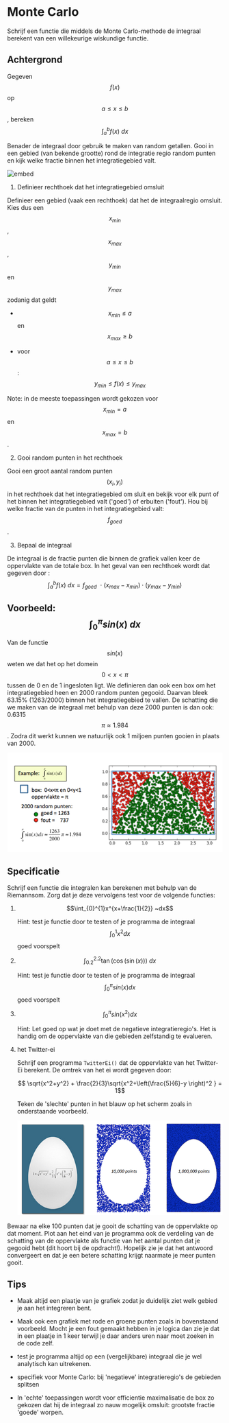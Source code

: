 # Monte Carlo

Schrijf een functie die middels de Monte Carlo-methode de integraal berekent van een willekeurige wiskundige functie.

## Achtergrond

Gegeven $$f(x)$$ op $$a \leq x \leq b$$, bereken $$\int_a^b f(x)~dx$$

Benader de integraal door gebruik te maken van random getallen. Gooi in een gebied (van bekende grootte) rond de integratie regio random punten en kijk welke fractie binnen het integratiegebied valt.

![embed](https://player.vimeo.com/video/138378068)


1. Definieer rechthoek dat het integratiegebied omsluit

Definieer een gebied (vaak een rechthoek) dat het de integraalregio omsluit. Kies dus 
een  $$x_{min}$$, $$x_{max}$$, $$y_{min}$$ en $$y_{max}$$ zodanig dat geldt 

  - $$x_{min} \leq a$$ en $$x_{max} \geq b$$

  - voor $$a \leq x \leq b$$ : $$y_{min} \leq f(x)  \leq y_{max}$$

Note: in de meeste toepassingen wordt gekozen voor $$x_{min} = a$$ en $$x_{max} = b$$.

2. Gooi random punten in het rechthoek

Gooi een groot aantal random punten $$(x_i, y_i)$$ in het rechthoek dat het integratiegebied om sluit en 
bekijk voor elk punt of het binnen het integratiegebied valt ('goed') of erbuiten ('fout'). Hou bij welke 
fractie van de punten in het integratiegebied valt: $$f_{goed}$$.

3. Bepaal de integraal

De integraal is de fractie punten die binnen de grafiek vallen keer de oppervlakte van de totale box. 
In het geval van een rechthoek wordt dat gegeven door :
$$
    \int_a^b f(x)~dx = f_{goed}~~\cdot~(x_{max}-x_{min})\cdot(y_{max}-y_{min})
$$


## Voorbeeld: $$\int_{0}^{\pi}sin(x)~dx$$

Van de functie $$sin(x)$$ weten we dat het op het domein $$0 < x < \pi$$ tussen de 0 en de 1 ingesloten ligt. We 
definieren dan ook een box om het integratiegebied heen en 2000 random punten gegooid. Daarvan bleek 63.15% 
(1263/2000) binnen het integratiegebied te vallen. De schatting die we maken van de integraal met behulp van 
deze 2000 punten is dan ook: 0.6315$$\pi \approx 1.984$$. Zodra dit werkt kunnen we natuurlijk ook 1 miljoen 
punten gooien in plaats van 2000. 

![](MonteCarloExample.png)

## Specificatie

Schrijf een functie die integralen kan berekenen met behulp van de Riemannsom. Zorg dat je deze vervolgens test voor de volgende functies:

1. $$\int_{0}^{1}x^{x+\frac{1}{2}} ~dx$$

	Hint: test je functie door te testen of je programma de integraal $$\int_{0}^{1}x^2 dx$$ goed voorspelt

2. $$\int_{0.2}^{2.2} \tan(\cos(\sin(x))) ~dx$$

	Hint: test je functie door te testen of je programma de integraal $$\int_{0}^{\pi}sin(x) dx$$ goed voorspelt

3. $$\int_{0}^{\pi} sin(x^2) dx$$

	Hint: Let goed op wat je doet met de negatieve integratieregio's. Het is handig om de oppervlakte van die gebieden zelfstandig te evalueren.

4. het Twitter-ei

	Schrijf een programma `TwitterEi()` dat de oppervlakte van het Twitter-Ei berekent. De omtrek van het ei wordt gegeven door: 
	
	$$ \sqrt{x^2+y^2} + \frac{2}{3}\sqrt{x^2+\left(\frac{5}{6}-y \right)^2 } = 1$$

	Teken de 'slechte' punten in het blauw op het scherm zoals in onderstaande voorbeeld.

	![](TwitterEiCombi.png)

Bewaar na elke 100 punten dat je gooit de schatting van de oppervlakte op dat moment. Plot aan het eind van je programma ook de verdeling van de schatting van de oppervlakte als functie van het aantal punten dat je gegooid hebt (dit hoort bij de opdracht!). Hopelijk zie je dat het antwoord convergeert en dat je een betere schatting krijgt naarmate je meer punten gooit.


## Tips

- Maak altijd een plaatje van je grafiek zodat je duidelijk ziet welk gebied je aan het integreren bent.

- Maak ook een grafiek met rode en groene punten zoals in bovenstaand voorbeeld. Mocht je een fout gemaakt hebben in je logica dan zie je dat in een plaatje in 1 keer terwijl je daar anders uren naar moet zoeken in de code zelf.

- test je programma altijd op een (vergelijkbare) integraal die je wel analytisch kan uitrekenen. 

- specifiek voor Monte Carlo: bij 'negatieve' integratieregio's de gebieden splitsen

- In 'echte' toepassingen wordt voor efficientie maximalisatie de box zo gekozen dat hij de integraal zo nauw mogelijk omsluit: grootste fractie 'goede' worpen.
